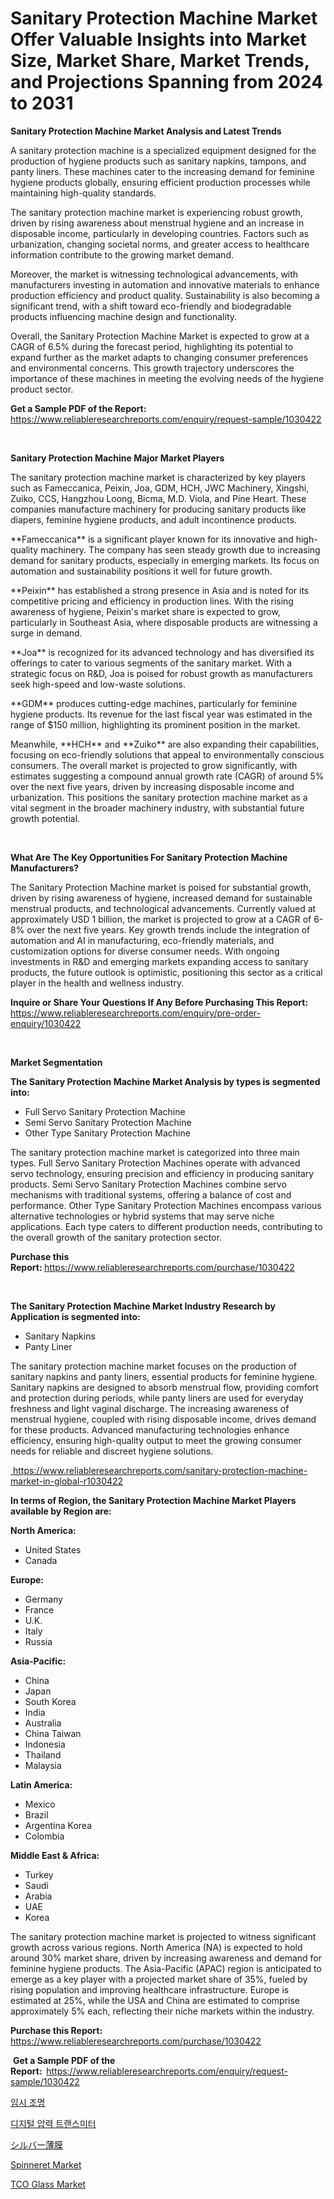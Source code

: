 <p><h1>Sanitary Protection Machine Market Offer Valuable Insights into Market Size, Market Share, Market Trends, and Projections Spanning from 2024 to 2031</h1></p><p><strong>Sanitary Protection Machine Market Analysis and Latest Trends</strong></p>
<p><p>A sanitary protection machine is a specialized equipment designed for the production of hygiene products such as sanitary napkins, tampons, and panty liners. These machines cater to the increasing demand for feminine hygiene products globally, ensuring efficient production processes while maintaining high-quality standards. </p><p>The sanitary protection machine market is experiencing robust growth, driven by rising awareness about menstrual hygiene and an increase in disposable income, particularly in developing countries. Factors such as urbanization, changing societal norms, and greater access to healthcare information contribute to the growing market demand. </p><p>Moreover, the market is witnessing technological advancements, with manufacturers investing in automation and innovative materials to enhance production efficiency and product quality. Sustainability is also becoming a significant trend, with a shift toward eco-friendly and biodegradable products influencing machine design and functionality.</p><p>Overall, the Sanitary Protection Machine Market is expected to grow at a CAGR of 6.5% during the forecast period, highlighting its potential to expand further as the market adapts to changing consumer preferences and environmental concerns. This growth trajectory underscores the importance of these machines in meeting the evolving needs of the hygiene product sector.</p></p>
<p><strong>Get a Sample PDF of the Report:&nbsp;</strong> <a href="https://www.reliableresearchreports.com/enquiry/request-sample/1030422">https://www.reliableresearchreports.com/enquiry/request-sample/1030422</a></p>
<p>&nbsp;</p>
<p><strong>Sanitary Protection Machine Major Market Players</strong></p>
<p><p>The sanitary protection machine market is characterized by key players such as Fameccanica, Peixin, Joa, GDM, HCH, JWC Machinery, Xingshi, Zuiko, CCS, Hangzhou Loong, Bicma, M.D. Viola, and Pine Heart. These companies manufacture machinery for producing sanitary products like diapers, feminine hygiene products, and adult incontinence products.</p><p>**Fameccanica** is a significant player known for its innovative and high-quality machinery. The company has seen steady growth due to increasing demand for sanitary products, especially in emerging markets. Its focus on automation and sustainability positions it well for future growth.</p><p>**Peixin** has established a strong presence in Asia and is noted for its competitive pricing and efficiency in production lines. With the rising awareness of hygiene, Peixin's market share is expected to grow, particularly in Southeast Asia, where disposable products are witnessing a surge in demand.</p><p>**Joa** is recognized for its advanced technology and has diversified its offerings to cater to various segments of the sanitary market. With a strategic focus on R&D, Joa is poised for robust growth as manufacturers seek high-speed and low-waste solutions.</p><p>**GDM** produces cutting-edge machines, particularly for feminine hygiene products. Its revenue for the last fiscal year was estimated in the range of $150 million, highlighting its prominent position in the market.</p><p>Meanwhile, **HCH** and **Zuiko** are also expanding their capabilities, focusing on eco-friendly solutions that appeal to environmentally conscious consumers. The overall market is projected to grow significantly, with estimates suggesting a compound annual growth rate (CAGR) of around 5% over the next five years, driven by increasing disposable income and urbanization. This positions the sanitary protection machine market as a vital segment in the broader machinery industry, with substantial future growth potential.</p></p>
<p>&nbsp;</p>
<p><strong>What Are The Key Opportunities For Sanitary Protection Machine Manufacturers?</strong></p>
<p><p>The Sanitary Protection Machine market is poised for substantial growth, driven by rising awareness of hygiene, increased demand for sustainable menstrual products, and technological advancements. Currently valued at approximately USD 1 billion, the market is projected to grow at a CAGR of 6-8% over the next five years. Key growth trends include the integration of automation and AI in manufacturing, eco-friendly materials, and customization options for diverse consumer needs. With ongoing investments in R&D and emerging markets expanding access to sanitary products, the future outlook is optimistic, positioning this sector as a critical player in the health and wellness industry.</p></p>
<p><strong>Inquire or Share Your Questions If Any Before Purchasing This Report:</strong> <a href="https://www.reliableresearchreports.com/enquiry/pre-order-enquiry/1030422">https://www.reliableresearchreports.com/enquiry/pre-order-enquiry/1030422</a></p>
<p>&nbsp;</p>
<p><strong>Market Segmentation</strong></p>
<p><strong>The Sanitary Protection Machine Market Analysis by types is segmented into:</strong></p>
<p><ul><li>Full Servo Sanitary Protection Machine</li><li>Semi Servo Sanitary Protection Machine</li><li>Other Type Sanitary Protection Machine</li></ul></p>
<p><p>The sanitary protection machine market is categorized into three main types. Full Servo Sanitary Protection Machines operate with advanced servo technology, ensuring precision and efficiency in producing sanitary products. Semi Servo Sanitary Protection Machines combine servo mechanisms with traditional systems, offering a balance of cost and performance. Other Type Sanitary Protection Machines encompass various alternative technologies or hybrid systems that may serve niche applications. Each type caters to different production needs, contributing to the overall growth of the sanitary protection sector.</p></p>
<p><strong>Purchase this Report:&nbsp;</strong><a href="https://www.reliableresearchreports.com/purchase/1030422">https://www.reliableresearchreports.com/purchase/1030422</a></p>
<p>&nbsp;</p>
<p><strong>The Sanitary Protection Machine Market Industry Research by Application is segmented into:</strong></p>
<p><ul><li>Sanitary Napkins</li><li>Panty Liner</li></ul></p>
<p><p>The sanitary protection machine market focuses on the production of sanitary napkins and panty liners, essential products for feminine hygiene. Sanitary napkins are designed to absorb menstrual flow, providing comfort and protection during periods, while panty liners are used for everyday freshness and light vaginal discharge. The increasing awareness of menstrual hygiene, coupled with rising disposable income, drives demand for these products. Advanced manufacturing technologies enhance efficiency, ensuring high-quality output to meet the growing consumer needs for reliable and discreet hygiene solutions.</p></p>
<p><a href="https://www.reliableresearchreports.com/sanitary-protection-machine-market-in-global-r1030422">&nbsp;https://www.reliableresearchreports.com/sanitary-protection-machine-market-in-global-r1030422</a></p>
<p><strong>In terms of Region, the Sanitary Protection Machine Market Players available by Region are:</strong></p>
<p>
    <p> <strong> North America: </strong>
        <ul>
            <li>United States</li>
            <li>Canada</li>
        </ul>
        </p> 
    <p> <strong> Europe: </strong>
        <ul>
            <li>Germany</li>
            <li>France</li>
            <li>U.K.</li>
            <li>Italy</li>
            <li>Russia</li>
        </ul>
        </p> 
    <p> <strong> Asia-Pacific: </strong>
        <ul>
            <li>China</li>
            <li>Japan</li>
            <li>South Korea</li>
            <li>India</li>
            <li>Australia</li>
            <li>China Taiwan</li>
            <li>Indonesia</li>
            <li>Thailand</li>
            <li>Malaysia</li>
        </ul>
        </p> 
    <p> <strong> Latin America: </strong>
        <ul>
            <li>Mexico</li>
            <li>Brazil</li>
            <li>Argentina Korea</li>
            <li>Colombia</li>
        </ul>
        </p> 
    <p> <strong> Middle East & Africa: </strong>
        <ul>
            <li>Turkey</li>
            <li>Saudi</li>
            <li>Arabia</li>
            <li>UAE</li>
            <li>Korea</li>
        </ul>
    </p>
    </p>
<p><p>The sanitary protection machine market is projected to witness significant growth across various regions. North America (NA) is expected to hold around 30% market share, driven by increasing awareness and demand for feminine hygiene products. The Asia-Pacific (APAC) region is anticipated to emerge as a key player with a projected market share of 35%, fueled by rising population and improving healthcare infrastructure. Europe is estimated at 25%, while the USA and China are estimated to comprise approximately 5% each, reflecting their niche markets within the industry.</p></p>
<p><strong>Purchase this Report: </strong><a href="https://www.reliableresearchreports.com/purchase/1030422">https://www.reliableresearchreports.com/purchase/1030422</a></p>
<p>&nbsp;<strong>Get a Sample PDF of the Report:&nbsp;&nbsp;</strong><a href="https://www.reliableresearchreports.com/enquiry/request-sample/1030422">https://www.reliableresearchreports.com/enquiry/request-sample/1030422</a></p>
<p><strong></strong></p>
<p><p><a href="https://medium.com/@zolajenkins98/%EC%84%B8%EA%B3%84-temporary-lighting-market-%EC%9D%80-2024%EC%97%90%EC%84%9C-2031%EB%A1%9C-%EC%97%B0%ED%8F%89%EA%B7%A0-%EC%A6%9D%EA%B0%80%EC%9C%A8%EC%9D%84-%EB%B3%B4%EC%9D%BC-%EA%B2%83%EC%9C%BC%EB%A1%9C-%EC%98%88%EC%83%81%EB%90%A9%EB%8B%88%EB%8B%A4-03457774c2ca">임시 조명</a></p><p><a href="https://medium.com/@zolajenkins98/digital-pressure-transmitter-market-%EC%9D%98-%EA%B8%80%EB%A1%9C%EB%B2%8C-%EC%8B%9C%EC%9E%A5-%EA%B0%9C%EC%9A%94%EB%8A%94-%EC%A0%84-%EC%84%B8%EA%B3%84-%EB%B0%8F-%EC%A3%BC%EC%9A%94-%EC%8B%9C%EC%9E%A5%EC%9D%98-%EC%82%B0%EC%97%85%EC%97%90-%EC%98%81%ED%96%A5%EC%9D%84-%EB%AF%B8%EC%B9%98%EB%8A%94-%EC%A3%BC%EC%9A%94-%ED%8A%B8%EB%A0%8C%EB%93%9C%EC%97%90-%EB%8C%80%ED%95%9C-%EB%8F%85%ED%8A%B9%ED%95%9C-%EA%B4%80%EC%A0%90%EC%9D%84-f602df49817f">디지털 압력 트랜스미터</a></p><p><a href="https://medium.com/@alioukaye1/silver-thin-film-market-%E3%81%AE%E3%82%B0%E3%83%AD%E3%83%BC%E3%83%90%E3%83%AB%E5%B8%82%E5%A0%B4%E6%A6%82%E8%A6%81%E3%81%AF-%E4%B8%96%E7%95%8C%E3%81%8A%E3%82%88%E3%81%B3%E4%B8%BB%E8%A6%81%E5%B8%82%E5%A0%B4%E3%81%AB%E3%81%8A%E3%81%91%E3%82%8B%E6%A5%AD%E7%95%8C%E3%81%AB%E5%BD%B1%E9%9F%BF%E3%82%92%E4%B8%8E%E3%81%88%E3%82%8B%E4%B8%BB%E8%A6%81%E3%81%AA%E3%83%88%E3%83%AC%E3%83%B3%E3%83%89%E3%81%AB%E3%81%A4%E3%81%84%E3%81%A6-%E7%8B%AC%E8%87%AA%E3%81%AE%E8%A6%96%E7%82%B9%E3%82%92%E6%8F%90%E4%BE%9B%E3%81%97%E3%81%BE%E3%81%99-66afe08987d0?postPublishedType=initial">シルバー薄膜</a></p><p><a href="https://www.linkedin.com/pulse/spinneret-market-global-regional-analysis-focus-end-user-product-e0ouf?trackingId=wI8TbiijTQGvuJ0eDAob9g%3D%3D">Spinneret Market</a></p><p><a href="https://medium.com/@danielgjoni132/the-tco-glass-industry-analysis-report-offers-a-comprehensive-and-current-examination-of-the-a60f9ab780ba?postPublishedType=initial">TCO Glass Market</a></p></p>